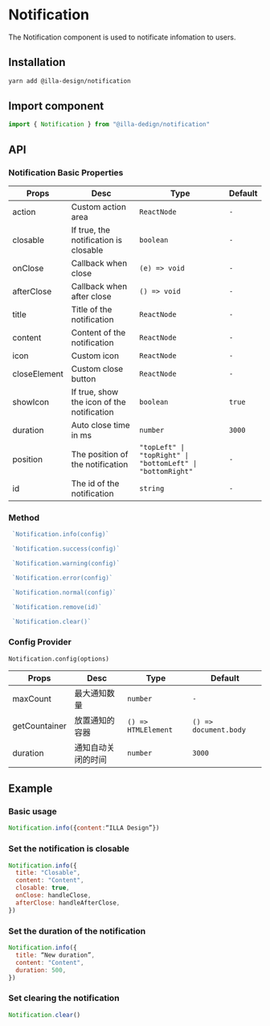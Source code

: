 # Notification

The Notification component is used to  notificate infomation to users. 

## Installation

```bash
yarn add @illa-design/notification
```

## Import component

```jsx
import { Notification } from "@illa-dedign/notification"
```

## API

### Notification Basic Properties

| Props        | Desc                                       | Type                                                        | Default |
| ------------ | ------------------------------------------ | ----------------------------------------------------------- | ------- |
| action       | Custom action area                         | `ReactNode`                                                 | `-`     |
| closable     | If true, the notification is closable      | `boolean`                                                   | `-`     |
| onClose      | Callback when close                        | `(e) => void`                                               | `-`     |
| afterClose   | Callback when after close                  | `() => void`                                                | `-`     |
| title        | Title of the notification                  | `ReactNode`                                                 | `-`     |
| content      | Content of the notification                | `ReactNode`                                                 | `-`     |
| icon         | Custom icon                                | `ReactNode`                                                 | `-`     |
| closeElement | Custom close button                        | `ReactNode`                                                 | `-`     |
| showIcon     | If true, show the icon of the notification | `boolean`                                                   | `true`  |
| duration     | Auto close time in ms                      | `number`                                                    | `3000`  |
| position     | The position of the notification           | `"topLeft" \| "topRight" \| "bottomLeft" \| "bottomRight" ` | `-`     |
| id           | The id of the notification                 | `string`                                                    | `-`     |

### Method

```jsx
 `Notification.info(config)`

 `Notification.success(config)`

 `Notification.warning(config)`

 `Notification.error(config)`

 `Notification.normal(config)`

 `Notification.remove(id)`

 `Notification.clear()`
```

### Config Provider

`Notification.config(options)`

| Props         | Desc               | Type                | Default               |
| ------------- | ------------------ | ------------------- | --------------------- |
| maxCount      | 最大通知数量       | `number `           | `-`                   |
| getCountainer | 放置通知的容器     | `() => HTMLElement` | `() => document.body` |
| duration      | 通知自动关闭的时间 | `number `           | `3000`                |

## Example

### Basic usage

```jsx
Notification.info({content:“ILLA Design”})
```

### Set the notification is closable 

```jsx
Notification.info({
  title: "Closable",
  content: "Content",
  closable: true,
  onClose: handleClose,
  afterClose: handleAfterClose,
})
```

### Set the duration of the notification 

```jsx
Notification.info({
  title: “New duration”,
  content: "Content",
  duration: 500,
})

```

### Set clearing the notification

```jsx
Notification.clear()
```
